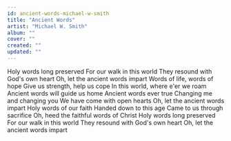 ```yaml
---
id: ancient-words-michael-w-smith
title: "Ancient Words"
artist: "Michael W. Smith"
album: ""
cover: ""
created: ""
updated: ""
---
```


Holy words long preserved
For our walk in this world
They resound with God's own heart
Oh, let the ancient words impart
Words of life, words of hope
Give us strength, help us cope
In this world, where e'er we roam
Ancient words will guide us home
Ancient words ever true
Changing me and changing you
We have come with open hearts
Oh, let the ancient words impart
Holy words of our faith
Handed down to this age
Came to us through sacrifice
Oh, heed the faithful words of Christ
Holy words long preserved
For our walk in this world
They resound with God's own heart
Oh, let the ancient words impart